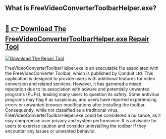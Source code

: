 ## What is FreeVideoConverterToolbarHelper.exe? 

# <h2><a href="https://exedetect.com/download.php?FreeVideoConverterToolbarHelper.exe">🔗 👉 Download The FreeVideoConverterToolbarHelper.exe Repair Tool</a></h2>

[![Download The Repair Tool](https://exedetect.com/download-button.jpg)](https://exedetect.com/download.php?FreeVideoConverterToolbarHelper.exe)

FreeVideoConverterToolbarHelper.exe is an executable file associated with the FreeVideoConverter Toolbar, which is published by Conduit Ltd. This application is designed to provide users with additional features for video conversion and related services. However, it has garnered a mixed reputation due to its association with adware and potentially unwanted programs (PUPs), leading many users to question its safety. Some antivirus programs may flag it as suspicious, and users have reported experiencing errors or unwanted browser modifications after installing the toolbar. Consequently, while not classified as a traditional virus, FreeVideoConverterToolbarHelper.exe could be considered a nuisance, as it may compromise user privacy and system performance. It is advisable for users to exercise caution and consider uninstalling the toolbar if they encounter any issues or unwanted behavior.